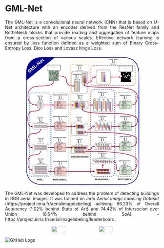 # GML-Net
<p align="justify">
The GML-Net is a convolutional neural network (CNN) that is based on U-Net architecture with an encoder derived from the ResNet family and BottleNeck blocks that provide reading and aggregation of feature maps from a cross-section of various scales. Effective network learning is ensured by loss function defined as a weighted sum of Binary Cross-Entropy Loss, Dice Loss and Lovász hinge Loss.
</p>

<p align="center">
  <img width=75% height=75% src="/Images/GML-Net Architecture.svg"/>
</p>

<p align="justify">
The GML-Net was developed to address the problem of detecting buildings in RGB aerial images. It was trained on <i>Inria Aerial Image Labeling Dataset</i> (https://project.inria.fr/aerialimagelabeling) achiving 96.23% of Overall Acuurency (1.02% behind State of Art) and 74.42% of Intersecion over Union (6.64% behind SoA) - https://project.inria.fr/aerialimagelabeling/leaderboard.
</p>

<p float="left" align="center">
  <img width=30% height=30% src="/Images/Ground_truth_mask.png"/>
  <img width=30% height=30% src="/Images/GML_Net_mask_prediction.png"/> 
</p>

![GitHub Logo](/Images/GML_Net_mask_prediction.png)
